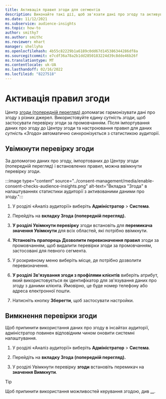 ```yaml
---
title: Активація правил згоди для сегментів
description: Виконайте такі дії, щоб зв'язати дані про згоду та активувати перевірку згоди в аналітичних центрах аудиторії. Адміністратор також може вимкнути перевірку згоди.
ms.date: 11/12/2021
ms.subservice: audience-insights
ms.topic: how-to
author: smithy7
ms.author: smithc
ms.reviewer: mhart
manager: shellyha
ms.openlocfilehash: 4b55c82229b1a6189c0dd67d145386344286df8a
ms.sourcegitcommit: e7cdf36a78a2b1dd2850183224d39c8dde46b26f
ms.translationtype: MT
ms.contentlocale: uk-UA
ms.lasthandoff: 02/16/2022
ms.locfileid: "8227518"
---
```

# <a name="activate-consent-rules"></a>Активація правил згоди

Центр [згоди (попередній перегляд)](../consent-management/overview.md) допомагає гармонізувати дані про згоду з різних джерел. Використовуйте єдину *сутність згоди*, щоб застосувати перевірку згоди за промовчанням. Після імпортування даних про згоду до Центру згоди та настроювання правил для даних *сутність «Згода»* автоматично синхронізується з статистикою аудиторії.

## <a name="enable-consent-checks"></a>Увімкнути перевірку згоди

За допомогою даних про згоду, імпортованих до Центру згоди (попередній перегляд) і встановлених правил, можна ввімкнути перевірку згоди. 

:::image type="content" source="../consent-management/media/enable-consent-checks-audience-insights.png" alt-text="Вкладка &quot;Згода&quot; в налаштуваннях статистики аудиторії з активованими даними про згоду.":::

1. У розділі «Аналіз аудиторії» виберіть **Адміністратор** > **Система**.

1. Перейдіть на **вкладку Згода (попередній перегляд).**

1. **У розділі Увімкнути перевірку** згоди встановіть для **перемикача значення Увімкнути** для всіх областей, які потрібно ввімкнути.

1. **Установіть прапорець Дозволити перевизначення правил** згоди за промовчанням, щоб видалити перевірки згоди за промовчанням, застосовані для певного сегмента. 

1. У розкривному меню виберіть місце, де потрібно дозволити перевизначення.     

1. **У розділі Зв'язування згоди з профілями клієнтів** виберіть атрибут, який використовується як ідентифікатор для зв'язування даних про згоду з даними клієнта. Ймовірно, це буде номер телефону або адреса електронної пошти. 

1. Натисніть кнопку **Зберегти**, щоб застосувати настройки.

## <a name="disable-consent-checks"></a>Вимкнення перевірки згоди

Щоб припинити використання даних про згоду в інсайтах аудиторії, адміністратор повинен відповідним чином оновити системні налаштування.

1. У розділі «Аналіз аудиторії» виберіть **Адміністратор** > **Система**.

1. Перейдіть на **вкладку Згода (попередній перегляд).**

1. У розділі Увімкнути перевірку **згоди** встановіть перемикач на **значення Вимкнути**.

> [!TIP]
> Щоб припинити використання можливостей керування згодою, див [...](../consent-management/system-settings.md).
